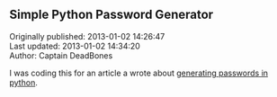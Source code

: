 ## Simple Python Password Generator  
Originally published: 2013-01-02 14:26:47  
Last updated: 2013-01-02 14:34:20  
Author: Captain DeadBones  
  
I was coding this for an article a wrote about [generating passwords in python](http://thelivingpearl.com/2013/01/02/generating-and-checking-passwords-in-python/).